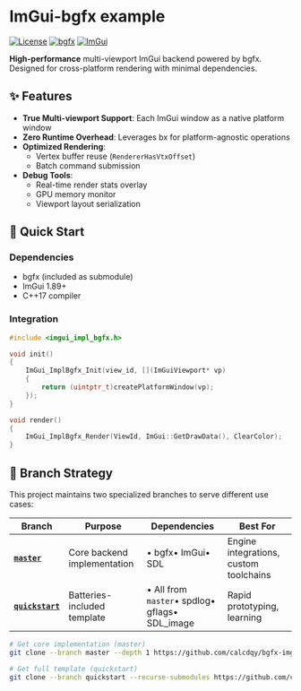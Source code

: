 # ImGui-bgfx example


[![License](https://img.shields.io/badge/license-MIT-blue.svg)](LICENSE)
[![bgfx](https://img.shields.io/badge/built%20with-bgfx-0170CE.svg)](https://bkaradzic.github.io/bgfx/)
[![ImGui](https://img.shields.io/badge/ImGui-v1.89+-brightgreen.svg)](https://github.com/ocornut/imgui)

**High-performance** multi-viewport ImGui backend powered by bgfx. Designed for cross-platform rendering with minimal dependencies.

## ✨ Features

- **True Multi-viewport Support**: Each ImGui window as a native platform window
- **Zero Runtime Overhead**: Leverages bx for platform-agnostic operations
- **Optimized Rendering**:
  - Vertex buffer reuse (`RendererHasVtxOffset`)
  - Batch command submission
- **Debug Tools**:
  - Real-time render stats overlay
  - GPU memory monitor
  - Viewport layout serialization

## 🚀 Quick Start

### Dependencies

- bgfx (included as submodule)
- ImGui 1.89+
- C++17 compiler

### Integration

```cpp
#include <imgui_impl_bgfx.h>

void init() 
{
    ImGui_ImplBgfx_Init(view_id, [](ImGuiViewport* vp) 
    {
        return (uintptr_t)createPlatformWindow(vp);
    });
}

void render() 
{
    ImGui_ImplBgfx_Render(ViewId, ImGui::GetDrawData(), ClearColor);
}
```

## 🌿 Branch Strategy

This project maintains two specialized branches to serve different use cases:

| Branch | Purpose | Dependencies | Best For |
|--------|---------|--------------|----------|
| **[`master`](https://github.com/calcdqy/bgfx-imgui-example/tree/master)** | Core backend implementation | • bgfx• ImGui• SDL | Engine integrations, custom toolchains |
| **[`quickstart`](https://github.com/calcdqy/bgfx-imgui-example/tree/quickstart)** | Batteries-included template | • All from `master`• spdlog• gflags• SDL_image | Rapid prototyping, learning |

```bash
# Get core implementation (master)
git clone --branch master --depth 1 https://github.com/calcdqy/bgfx-imgui-example.git

# Get full template (quickstart)
git clone --branch quickstart --recurse-submodules https://github.com/calcdqy/bgfx-imgui-example.git
```

